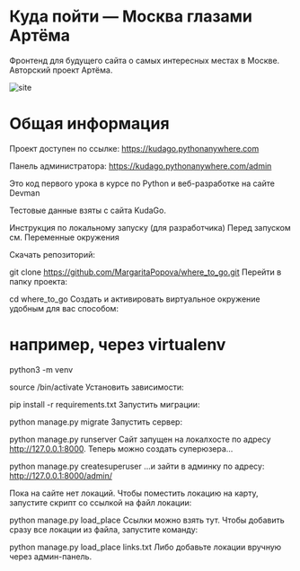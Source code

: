 # Куда пойти — Москва глазами Артёма

Фронтенд для будущего сайта о самых интересных местах в Москве. Авторский проект Артёма.

 ![site](https://user-images.githubusercontent.com/66752812/215351770-4de024d2-4144-4995-adb5-005559324db3.png)


 
# Общая информация
Проект доступен по ссылке: https://kudago.pythonanywhere.com

Панель администратора: https://kudago.pythonanywhere.com/admin


Это код первого урока в курсе по Python и веб-разработке на сайте Devman

Тестовые данные взяты с сайта KudaGo.

Инструкция по локальному запуску (для разработчика)
Перед запуском см. Переменные окружения

Скачать репозиторий:

git clone https://github.com/MargaritaPopova/where_to_go.git
Перейти в папку проекта:

cd where_to_go
Создать и активировать виртуальное окружение удобным для вас способом:

# например, через virtualenv
python3 -m venv <your-venv-name>

source <your-venv-name>/bin/activate
Установить зависимости:

pip install -r requirements.txt
Запустить миграции:

   python manage.py migrate
Запустить сервер:

   python manage.py runserver
Сайт запущен на локалхосте по адресу http://127.0.0.1:8000. Теперь можно создать суперюзера...

   python manage.py createsuperuser
...и зайти в админку по адресу: http://127.0.0.1:8000/admin/

Пока на сайте нет локаций. Чтобы поместить локацию на карту, запустите скрипт cо ссылкой на файл локации:

   python manage.py load_place <link>
Ссылки можно взять тут.
Чтобы добавить сразу все локации из файла, запустите команду:

python manage.py load_place links.txt
Либо добавьте локации вручную через админ-панель.





